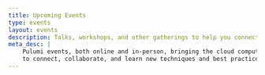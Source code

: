 ```yaml
---
title: Upcoming Events
type: events
layout: events
description: Talks, workshops, and other gatherings to help you connect with the Pulumi community.
meta_desc: |
    Pulumi events, both online and in-person, bringing the cloud computing community together
    to connect, collaborate, and learn new techniques and best practices.
---
```

